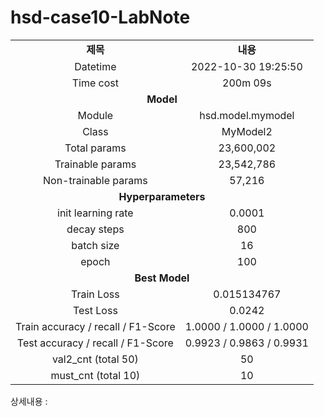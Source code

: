 <h1 id="title">hsd-case10-LabNote</h1>
<table style="border: 2px; text-align:center;">
<tr style="font-weight: bold;, font-size: 30px;">
<td> 제목 </td>
<td> 내용 </td>
</tr>
<tr>
<td> Datetime </td>
<td id="date">2022-10-30 19:25:50</td>
</tr>
<tr>
<td> Time cost </td>
<td id="time-cost">200m 09s</td>
</tr>
<tr>
<td colspan="2" style="font-weight: bold;, font-size: 30px;"> Model </td>
</tr>
<tr>
<td> Module </td>
<td id="module">hsd.model.mymodel</td>
</tr>
<tr>
<td> Class </td>
<td id="class">MyModel2</td>
</tr>
<tr>
<td> Total params </td>
<td id="total-params">23,600,002</td>
</tr>
<tr>
<td> Trainable params </td>
<td id="trainable-params">23,542,786</td>
</tr>
<tr>
<td> Non-trainable params </td>
<td id="non-trainable-params">57,216</td>
</tr>
<tr>
<td colspan="2" style="font-weight: bold;, font-size: 30px;"> Hyperparameters </td>
</tr>
<tr>
<td> init learning rate </td>
<td id="init-lr">0.0001</td>
</tr>
<tr>
<td> decay steps </td>
<td id="decay-steps">800</td>
</tr>
<tr>
<td> batch size </td>
<td id="batch-size">16</td>
</tr>
<tr>
<td> epoch </td>
<td id="epoch">100</td>
<tr>
<td colspan="2" style="font-weight: bold;, font-size: 30px;"> Best Model </td>
</tr>
<tr>
<td> Train Loss </td>
<td id="train-loss">0.015134767</td>
</tr>
<tr>
<td> Test Loss </td>
<td id="test-loss">0.0242</td>
</tr>
<tr>
<td> Train accuracy / recall / F1-Score </td>
<td id="train-score">1.0000 / 1.0000 / 1.0000</td>
</tr>
<tr>
<td> Test accuracy / recall / F1-Score </td>
<td id="test-score">0.9923 / 0.9863 / 0.9931</td>
</tr>
<tr>
<td> val2_cnt (total 50) </td>
<td id="val2-cnt">50</td>
</tr>
<tr>
<td> must_cnt (total 10) </td>
<td id="must-cnt">10</td>
</tr>
</tr></table>
<p>상세내용 : </p>